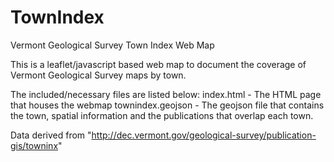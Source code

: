 # TownIndex
Vermont Geological Survey Town Index Web Map

This is a leaflet/javascript based web map to document the coverage of Vermont Geological Survey maps by town.

The included/necessary files are listed below:
index.html - The HTML page that houses the webmap
townindex.geojson - The geojson file that contains the town, spatial information and the publications that overlap each town.


Data derived from "http://dec.vermont.gov/geological-survey/publication-gis/towninx"
